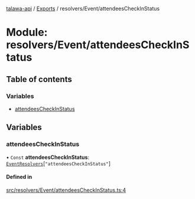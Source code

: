 [talawa-api](../README.md) / [Exports](../modules.md) / resolvers/Event/attendeesCheckInStatus

# Module: resolvers/Event/attendeesCheckInStatus

## Table of contents

### Variables

- [attendeesCheckInStatus](resolvers_Event_attendeesCheckInStatus.md#attendeescheckinstatus)

## Variables

### attendeesCheckInStatus

• `Const` **attendeesCheckInStatus**: [`EventResolvers`](types_generatedGraphQLTypes.md#eventresolvers)[``"attendeesCheckInStatus"``]

#### Defined in

[src/resolvers/Event/attendeesCheckInStatus.ts:4](https://github.com/PalisadoesFoundation/talawa-api/blob/fcc2f8f/src/resolvers/Event/attendeesCheckInStatus.ts#L4)
